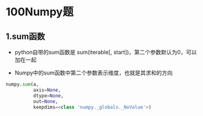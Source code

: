 # 100Numpy题
## 1.sum函数
* python自带的sum函数是 sum(iterable[, start])，第二个参数默认为0，可以加在一起

* Numpy中的sum函数中第二个参数表示维度，也就是其求和的方向
```Python
numpy.sum(a,
          axis=None,
          dtype=None,
          out=None,
          keepdims=<class 'numpy._globals._NoValue'>)
```